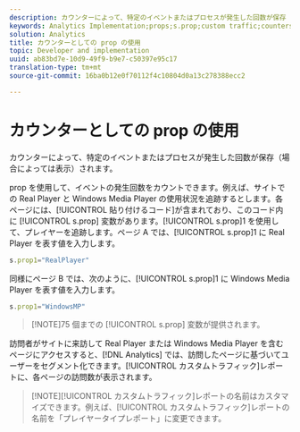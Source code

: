 ```yaml
---
description: カウンターによって、特定のイベントまたはプロセスが発生した回数が保存（場合によっては表示）されます。
keywords: Analytics Implementation;props;s.prop;custom traffic;counters
solution: Analytics
title: カウンターとしての prop の使用
topic: Developer and implementation
uuid: ab83bd7e-10d9-49f9-b9e7-c50397e95c17
translation-type: tm+mt
source-git-commit: 16ba0b12e0f70112f4c10804d0a13c278388ecc2

---
```



# カウンターとしての prop の使用

カウンターによって、特定のイベントまたはプロセスが発生した回数が保存（場合によっては表示）されます。

prop を使用して、イベントの発生回数をカウントできます。例えば、サイトでの Real Player と Windows Media Player の使用状況を追跡するとします。各ページには、[!UICONTROL 貼り付けるコード]が含まれており、このコード内に [!UICONTROL s.prop] 変数があります。[!UICONTROL s.prop]1 を使用して、プレイヤーを追跡します。ページ A では、[!UICONTROL s.prop]1 に Real Player を表す値を入力します。

```js
s.prop1="RealPlayer"
```

同様にページ B では、次のように、[!UICONTROL s.prop]1 に Windows Media Player を表す値を入力します。

```js
s.prop1="WindowsMP"
```

> [!NOTE]75 個までの [!UICONTROL s.prop] 変数が提供されます。

訪問者がサイトに来訪して Real Player または Windows Media Player を含むページにアクセスすると、[!DNL Analytics] では、訪問したページに基づいてユーザーをセグメント化できます。[!UICONTROL カスタムトラフィック]レポートに、各ページの訪問数が表示されます。

> [!NOTE][!UICONTROL カスタムトラフィック]レポートの名前はカスタマイズできます。例えば、[!UICONTROL カスタムトラフィック]レポートの名前を「プレイヤータイプレポート」に変更できます。

